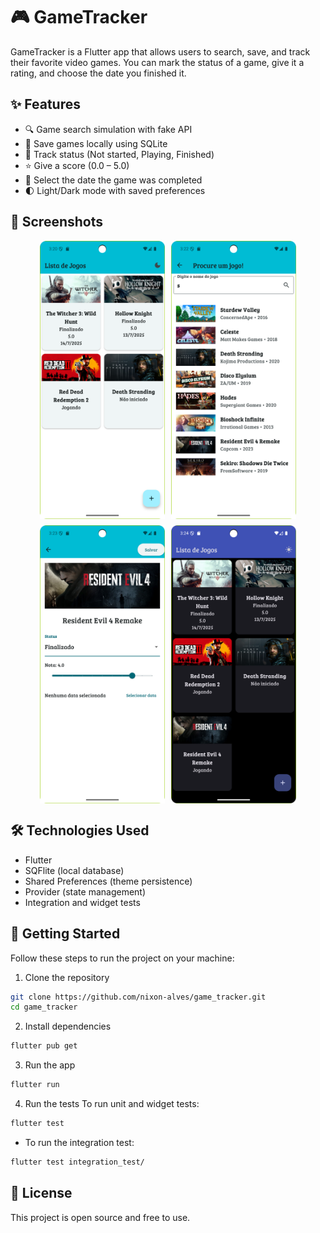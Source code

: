 # 🎮 GameTracker

GameTracker is a Flutter app that allows users to search, save, and track their favorite video games. You can mark the status of a game, give it a rating, and choose the date you finished it.

## ✨ Features

- 🔍 Game search simulation with fake API
- 💾 Save games locally using SQLite
- 📝 Track status (Not started, Playing, Finished)
- ⭐ Give a score (0.0 – 5.0)
- 📅 Select the date the game was completed
- 🌓 Light/Dark mode with saved preferences

## 📸 Screenshots

<div style="display: flex; flex-wrap: wrap; gap: 10px; justify-content: center;">
  <img src="assets/screenshots/initial_screen.png" width="200"/>
  <img src="assets/screenshots/search_screen.png" width="200"/>
  <img src="assets/screenshots/game_details_screen.png" width="200"/>
  <img src="assets/screenshots/dark_mode.png" width="200"/>
</div>

## 🛠️ Technologies Used

- Flutter
- SQFlite (local database)
- Shared Preferences (theme persistence)
- Provider (state management)
- Integration and widget tests

## 🚀 Getting Started

Follow these steps to run the project on your machine:

1. Clone the repository

```bash
git clone https://github.com/nixon-alves/game_tracker.git
cd game_tracker
```

2. Install dependencies

```bash
flutter pub get
```

3. Run the app

```bash
flutter run
```

4. Run the tests
To run unit and widget tests:

```bash
flutter test
```
- To run the integration test:

```bash
flutter test integration_test/
```

## 📄 License

This project is open source and free to use.




